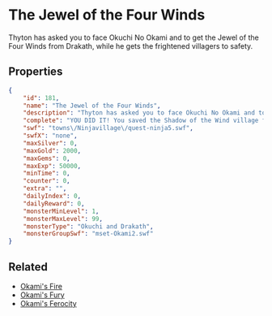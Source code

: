 # The Jewel of the Four Winds

Thyton has asked you to face Okuchi No Okami and to get the Jewel of the Four Winds from Drakath, while he gets the frightened villagers to safety.

## Properties

```json
{
    "id": 181,
    "name": "The Jewel of the Four Winds",
    "description": "Thyton has asked you to face Okuchi No Okami and to get the Jewel of the Four Winds from Drakath, while he gets the frightened villagers to safety.",
    "complete": "YOU DID IT! You saved the Shadow of the Wind village from Okuchi No Okami, and the stolen ninja scroll skills. You are the new hero of the Shadow of the Wind ninja clan.",
    "swf": "towns\/Ninjavillage\/quest-ninja5.swf",
    "swfX": "none",
    "maxSilver": 0,
    "maxGold": 2000,
    "maxGems": 0,
    "maxExp": 50000,
    "minTime": 0,
    "counter": 0,
    "extra": "",
    "dailyIndex": 0,
    "dailyReward": 0,
    "monsterMinLevel": 1,
    "monsterMaxLevel": 99,
    "monsterType": "Okuchi and Drakath",
    "monsterGroupSwf": "mset-Okami2.swf"
}
```

## Related

- [Okami's Fire](../items/1360-okami-s-fire.md)
- [Okami's Fury](../items/1361-okami-s-fury.md)
- [Okami's Ferocity](../items/1362-okami-s-ferocity.md)

